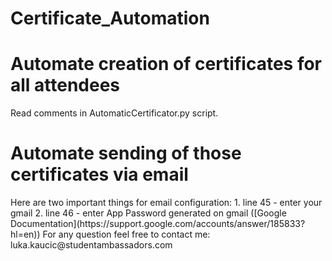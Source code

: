 # Certificate_Automation  
<h1> Automate creation of certificates for all attendees</h1>    
Read comments in AutomaticCertificator.py script. 
<h1>Automate sending of those certificates via email</h1>   
Here are two important things for email configuration:  
1. line 45 - enter your gmail  
2. line 46 - enter App Password generated on gmail ([Google Documentation](https://support.google.com/accounts/answer/185833?hl=en))  
For any question feel free to contact me:  
luka.kaucic@studentambassadors.com
